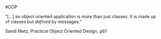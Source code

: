 #OOP

"[...] an object oriented application is more than just classes. It is made up of classes but _defined_ by messages."

Sandi Metz, Practical Object Oriented Design, p61